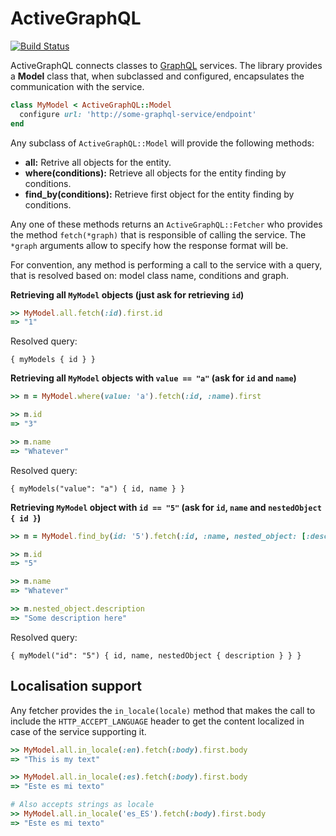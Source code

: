 # ActiveGraphQL

[![Build Status](https://travis-ci.org/wakoopa/activegraphql.png)](https://travis-ci.org/wakoopa/activegraphql)

ActiveGraphQL connects classes to [GraphQL](http://graphql.org/) services.
The library provides a **Model** class that, when subclassed and configured, encapsulates the communication with the service.

```ruby
class MyModel < ActiveGraphQL::Model
  configure url: 'http://some-graphql-service/endpoint'
end
```

Any subclass of `ActiveGraphQL::Model` will provide the following methods:

- **all:** Retrive all objects for the entity.
- **where(conditions):** Retrieve all objects for the entity finding by conditions.
- **find_by(conditions):** Retrieve first object for the entity finding by conditions.

Any one of these methods returns an `ActiveGraphQL::Fetcher` who provides the method `fetch(*graph)` that is responsible of calling the service. The `*graph` arguments allow to specify how the response format will be.

For convention, any method is performing a call to the service with a query, that is resolved based on: model class name, conditions and graph.

**Retrieving all `MyModel` objects (just ask for retrieving `id`)**

```ruby
>> MyModel.all.fetch(:id).first.id
=> "1"
```

Resolved query:

```
{ myModels { id } }
```

**Retrieving all `MyModel` objects with `value == "a"` (ask for `id` and `name`)**

```ruby
>> m = MyModel.where(value: 'a').fetch(:id, :name).first

>> m.id
=> "3"

>> m.name
=> "Whatever"
```

Resolved query:

```
{ myModels("value": "a") { id, name } }
```

**Retrieving `MyModel` object with `id == "5"` (ask for `id`, `name` and `nestedObject { id }`)**

```ruby
>> m = MyModel.find_by(id: '5').fetch(:id, :name, nested_object: [:description])

>> m.id
=> "5"

>> m.name
=> "Whatever"

>> m.nested_object.description
=> "Some description here"
```

Resolved query:

```
{ myModel("id": "5") { id, name, nestedObject { description } } }
```

## Localisation support
Any fetcher provides the `in_locale(locale)` method that makes the call to include the `HTTP_ACCEPT_LANGUAGE` header to get the content localized in case of the service supporting it.

```ruby
>> MyModel.all.in_locale(:en).fetch(:body).first.body
=> "This is my text"

>> MyModel.all.in_locale(:es).fetch(:body).first.body
=> "Este es mi texto"

# Also accepts strings as locale
>> MyModel.all.in_locale('es_ES').fetch(:body).first.body
=> "Este es mi texto"
```
